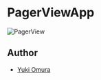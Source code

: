 # PagerViewApp

![PagerView](https://user-images.githubusercontent.com/39009922/74710081-20e04f80-5264-11ea-89fa-25d1703ed329.gif)

## Author

- [Yuki Omura](https://twitter.com/yuking_0319)
